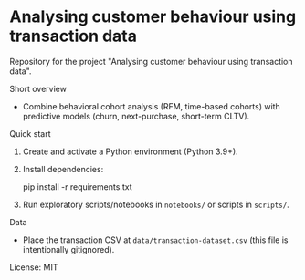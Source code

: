 # Analysing customer behaviour using transaction data

Repository for the project "Analysing customer behaviour using transaction data".

Short overview
- Combine behavioral cohort analysis (RFM, time-based cohorts) with predictive models (churn, next-purchase, short-term CLTV).

Quick start
1. Create and activate a Python environment (Python 3.9+).

2. Install dependencies:

   pip install -r requirements.txt

3. Run exploratory scripts/notebooks in `notebooks/` or scripts in `scripts/`.

Data
- Place the transaction CSV at `data/transaction-dataset.csv` (this file is intentionally gitignored).

License: MIT
